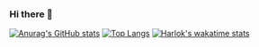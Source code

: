 ### Hi there 👋
[![Anurag's GitHub stats](https://github-readme-stats.vercel.app/api?username=seongwoo83)](https://github.com/seongwoo83/github-readme-stats)
[![Top Langs](https://github-readme-stats.vercel.app/api/top-langs/?username=seongwoo83&layout=compact)](https://github.com/seongwoo83/github-readme-stats)
[![Harlok's wakatime stats](https://github-readme-stats.vercel.app/api/wakatime?username=seongwoo83)](https://github.com/anuraghazra/github-readme-stats)

<!--
**seongwoo83/seongwoo83** is a ✨ _special_ ✨ repository because its `README.md` (this file) appears on your GitHub profile.

Here are some ideas to get you started:

- 🔭 I’m currently working on ...
- 🌱 I’m currently learning ...
- 👯 I’m looking to collaborate on ...
- 🤔 I’m looking for help with ...
- 💬 Ask me about ...
- 📫 How to reach me: ...
- 😄 Pronouns: ...
- ⚡ Fun fact: ...
-->
